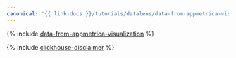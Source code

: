 ```yaml
---
canonical: '{{ link-docs }}/tutorials/datalens/data-from-appmetrica-visualization'
---
```


{% include [data-from-appmetrica-visualization](../../_tutorials/datalens/data-from-appmetrica-visualization.md) %}

{% include [clickhouse-disclaimer](../../_includes/clickhouse-disclaimer.md) %}